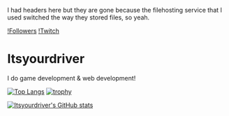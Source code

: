 I had headers here but they are gone because the filehosting service that I used switched the way they stored files, so yeah.

[!Followers](https://img.shields.io/github/followers/itsyourdriver?style=social)
[!Twitch](https://img.shields.io/twitch/status/itsyourdriver_?style=social)


# Itsyourdriver
I do game development & web development!





[![Top Langs](https://github-readme-stats.vercel.app/api/top-langs/?username=Itsyourdriver)](https://github.com/anuraghazra/github-readme-stats)
[![trophy](https://github-profile-trophy.vercel.app/?username=Itsyourdriver)](https://github.com/ryo-ma/github-profile-trophy)




[![Itsyourdriver's GitHub stats](https://github-readme-stats.vercel.app/api?username=Itsyourdriver)](https://github.com/anuraghazra/github-readme-stats)
